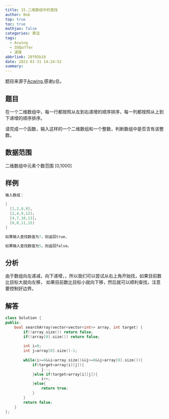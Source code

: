 ```yaml
---
title: 15.二维数组中的查找
author: Bob
top: true
toc: true
mathjax: false
categories: 算法
tags:
  - Acwing
  - 剑指offer
  - 递推
abbrlink: 28f05b10
date: 2022-01-31 14:24:52
summary:
---
```

题目来源于[Acwing](https://www.acwing.com/),感谢y总。

## **题目**
在一个二维数组中，每一行都按照从左到右递增的顺序排序，每一列都按照从上到下递增的顺序排序。

请完成一个函数，输入这样的一个二维数组和一个整数，判断数组中是否含有该整数。

## **数据范围**
二维数组中元素个数范围 [0,1000]

## **样例**
```c++
输入数组：

[
  [1,2,8,9]，
  [2,4,9,12]，
  [4,7,10,13]，
  [6,8,11,15]
]

如果输入查找数值为7，则返回true，

如果输入查找数值为5，则返回false。
```

## **分析**
由于数组向左递减，向下递增，，所以我们可以尝试从右上角开始找，如果目前数比目标大就向左移，
如果目前数比目标小就向下移，然后就可以顺利查找，注意要控制好边界。

## **解答**
```c++
class Solution {
public:
    bool searchArray(vector<vector<int>> array, int target) {
        if(!array.size()) return false;
        if(!array[0].size()) return false;
        
        int i=0;
        int j=array[0].size()-1;
        
        while(i>=0&&i<array.size()&&j>=0&&j<array[0].size()){
            if(target<array[i][j]){
                j--;
            }else if(target>array[i][j]){
                i++;
            }else{
                return true;
            }
        }
        return false;
    }
};
```